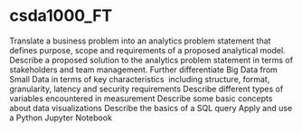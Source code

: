 # csda1000_FT


Translate a business problem into an analytics problem statement that defines purpose, scope and requirements of a proposed analytical model.
Describe a proposed solution to the analytics problem statement in terms of stakeholders and team management.
Further differentiate Big Data from Small Data in terms of key characteristics  including structure, format, granularity, latency and security requirements
Describe different types of variables encountered in measurement
Describe some basic concepts about data visualizations
Describe the basics of a SQL query
Apply and use a Python Jupyter Notebook
